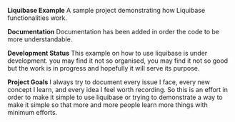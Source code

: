 <b>Liquibase Example</b>
A sample project demonstrating how Liquibase functionalities work. 

<b>Documentation</b>
Documentation has been added in order the code to be more understandable.

<b>Development Status</b>
This example on how to use liquibase is under development. you may find it not so organised, you may find it not 
so good but the work is in progress and hopefully it will serve its purpose. 

<b>Project Goals </b>
I always try to document every issue I face, every new concept I learn, and every idea I feel worth recording.
So this is an effort in order to make it simple to use liquibase or trying to demonstrate a way to make it simple so that more 
and more people learn more things with minimum efforts.
